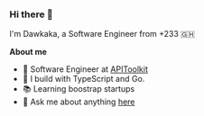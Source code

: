 ### Hi there 👋
I'm Dawkaka, a Software Engineer from +233 🇬🇭

**About me**

- 💼 Software Engineer at [APIToolkit](https://apitoolkit.io/)
- 👷 I build with TypeScript and Go.
- 📚 Learning boostrap startups
- 💬 Ask me about anything [here](https://github.com/dawkaka/dawkaka/issues)
